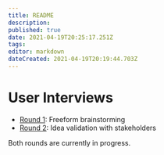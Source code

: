 ```yaml
---
title: README
description: 
published: true
date: 2021-04-19T20:25:17.251Z
tags: 
editor: markdown
dateCreated: 2021-04-19T20:19:44.703Z
---
```


# User Interviews

* [Round 1](round-1/home): Freeform brainstorming
* [Round 2](round-2/home): Idea validation with stakeholders

Both rounds are currently in progress.

